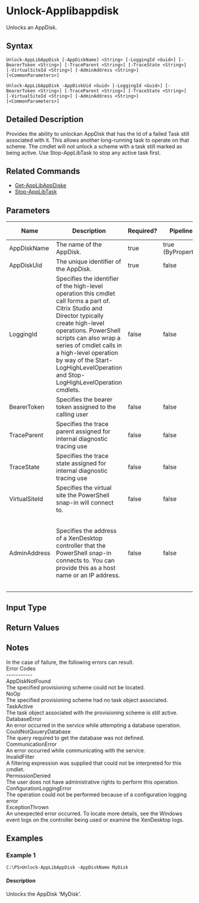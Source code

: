 ﻿
# Unlock-Applibappdisk
Unlocks an AppDisk.
## Syntax

```
Unlock-AppLibAppDisk [-AppDiskName] <String> [-LoggingId <Guid>] [-BearerToken <String>] [-TraceParent <String>] [-TraceState <String>] [-VirtualSiteId <String>] [-AdminAddress <String>] [<CommonParameters>]  
  
Unlock-AppLibAppDisk -AppDiskUid <Guid> [-LoggingId <Guid>] [-BearerToken <String>] [-TraceParent <String>] [-TraceState <String>] [-VirtualSiteId <String>] [-AdminAddress <String>] [<CommonParameters>]
```

## Detailed Description
Provides the ability to unlockan AppDisk that has the Id of a failed Task still associated with it. This allows another long-running task to operate on that scheme. The cmdlet will not unlock a scheme with a task still marked as being active.  Use Stop-AppLibTask to stop any active task first.


## Related Commands

* [Get-AppLibAppDiske](../Get-AppLibAppDiske/)
* [Stop-AppLibTask](../Stop-AppLibTask/)
## Parameters
| Name   | Description | Required? | Pipeline Input | Default Value |
| --- | --- | --- | --- | --- |
| AppDiskName | The name of the AppDisk. | true | true (ByPropertyName) |  |
| AppDiskUid | The unique identifier of the AppDisk. | true | false |  |
| LoggingId | Specifies the identifier of the high-level operation this cmdlet call forms a part of. Citrix Studio and Director typically create high-level operations. PowerShell scripts can also wrap a series of cmdlet calls in a high-level operation by way of the Start-LogHighLevelOperation and Stop-LogHighLevelOperation cmdlets. | false | false |  |
| BearerToken | Specifies the bearer token assigned to the calling user | false | false |  |
| TraceParent | Specifies the trace parent assigned for internal diagnostic tracing use | false | false |  |
| TraceState | Specifies the trace state assigned for internal diagnostic tracing use | false | false |  |
| VirtualSiteId | Specifies the virtual site the PowerShell snap-in will connect to. | false | false |  |
| AdminAddress | Specifies the address of a XenDesktop controller that the PowerShell snap-in connects to.  You can provide this as a host name or an IP address. | false | false | LocalHost. Once a value is provided by any cmdlet, this value becomes the default. |

## Input Type

### 

## Return Values

### 

## Notes
In the case of failure, the following errors can result.  
    Error Codes  
    -----------  
    AppDiskNotFound  
    The specified provisioning scheme could not be located.  
    NoOp  
    The specified provisioning scheme had no task object associated.  
    TaskActive  
    The task object associated with the provisioning scheme is still active.  
    DatabaseError  
    An error occurred in the service while attempting a database operation.  
    CouldNotQuueryDatabase  
    The query required to get the database was not defined.  
    CommunicationError  
    An error occurred while communicating with the service.  
    InvalidFilter  
    A filtering expression was supplied that could not be interpreted for this cmdlet.  
    PermissionDenied  
    The user does not have administrative rights to perform this operation.  
    ConfigurationLoggingError  
    The operation could not be performed because of a configuration logging error  
    ExceptionThrown  
    An unexpected error occurred.  To locate more details, see the Windows event logs on the controller being used or examine the XenDesktop logs.
## Examples

### Example 1

```
C:\PS>Unlock-AppLibAppDisk -AppDiskName MyDisk
```

#### Description
Unlocks the AppDisk 'MyDisk'.
